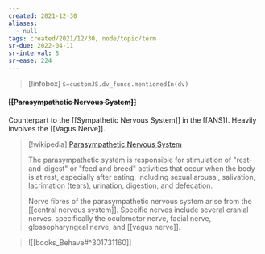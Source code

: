 ```yaml
---
created: 2021-12-30 
aliases:
  - null
tags: created/2021/12/30, node/topic/term
sr-due: 2022-04-11
sr-interval: 8
sr-ease: 224
---
```

> [!infobox]
`$=customJS.dv_funcs.mentionedIn(dv)`

#### <s class="topic-title">[[Parasympathetic Nervous System]]</s>

Counterpart to the [[Sympathetic Nervous System]] in the [[ANS]]. Heavily involves the [[Vagus Nerve]]. 

> [!wikipedia] [Parasympathetic Nervous System](https://en.wikipedia.org/wiki/Parasympathetic%20nervous%20system)
> 
> The parasympathetic system is responsible for stimulation of "rest-and-digest" or "feed and breed" activities that occur when the body is at rest, especially after eating, including sexual arousal, salivation, lacrimation (tears), urination, digestion, and defecation. 
> 
> Nerve fibres of the parasympathetic nervous system arise from the [[central nervous system]]. Specific nerves include several cranial nerves, specifically the oculomotor nerve, facial nerve, glossopharyngeal nerve, and [[vagus nerve]]. 
>


> ![[books_Behave#^301731160]]
